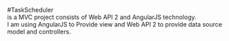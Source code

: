 #TaskScheduler  
is a MVC project consists of Web API 2 and AngularJS technology.  
I am using AngularJS to Provide view and Web API 2 to provide data source model and controllers. 


